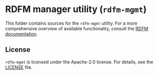 # RDFM manager utility (`rdfm-mgmt`)

This folder contains sources for the `rdfm-mgmt` utility. For a more comprehensive overview of available functionality, consult the [RDFM documentation](https://antmicro.github.io/rdfm).

## License

`rdfm-mgmt` is licensed under the Apache-2.0 license. For details, see the [LICENSE](LICENSE) file.
